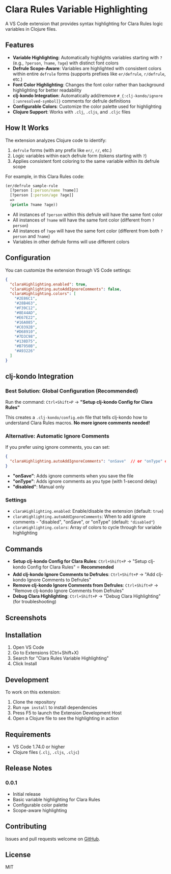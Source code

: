 # Clara Rules Variable Highlighting

A VS Code extension that provides syntax highlighting for Clara Rules logic variables in Clojure files.

## Features

- **Variable Highlighting**: Automatically highlights variables starting with `?` (e.g., `?person`, `?name`, `?age`) with distinct font colors
- **Defrule Scope-Aware**: Variables are highlighted with consistent colors within entire `defrule` forms (supports prefixes like `er/defrule`, `r/defrule`, etc.)
- **Font Color Highlighting**: Changes the font color rather than background highlighting for better readability
- **clj-kondo Integration**: Automatically add/remove `#_{:clj-kondo/ignore [:unresolved-symbol]}` comments for defrule definitions
- **Configurable Colors**: Customize the color palette used for highlighting
- **Clojure Support**: Works with `.clj`, `.cljs`, and `.cljc` files

## How It Works

The extension analyzes Clojure code to identify:
1. `defrule` forms (with any prefix like `er/`, `r/`, etc.)
2. Logic variables within each defrule form (tokens starting with `?`)
3. Applies consistent font coloring to the same variable within its defrule scope

For example, in this Clara Rules code:
```clojure
(er/defrule sample-rule
  [?person [:person/name ?name]]
  [?person [:person/age ?age]]
  =>
  (println ?name ?age))
```

- All instances of `?person` within this defrule will have the same font color
- All instances of `?name` will have the same font color (different from `?person`)
- All instances of `?age` will have the same font color (different from both `?person` and `?name`)
- Variables in other defrule forms will use different colors

## Configuration

You can customize the extension through VS Code settings:

```json
{
  "claraHighlighting.enabled": true,
  "claraHighlighting.autoAddIgnoreComments": false,
  "claraHighlighting.colors": [
    "#2E86C1",
    "#28B463", 
    "#F39C12",
    "#8E44AD",
    "#E67E22",
    "#16A085",
    "#C0392B",
    "#D68910",
    "#7D3C98",
    "#138D75",
    "#B7950B",
    "#A93226"
  ]
}
```

## clj-kondo Integration

### **Best Solution: Global Configuration (Recommended)**
Run the command: `Ctrl+Shift+P` → **"Setup clj-kondo Config for Clara Rules"**

This creates a `.clj-kondo/config.edn` file that tells clj-kondo how to understand Clara Rules macros. **No more ignore comments needed!**

### **Alternative: Automatic Ignore Comments**
If you prefer using ignore comments, you can set:
```json
{
  "claraHighlighting.autoAddIgnoreComments": "onSave"  // or "onType" or "disabled"
}
```

- **"onSave"**: Adds ignore comments when you save the file
- **"onType"**: Adds ignore comments as you type (with 1-second delay)
- **"disabled"**: Manual only

### Settings

- `claraHighlighting.enabled`: Enable/disable the extension (default: `true`)
- `claraHighlighting.autoAddIgnoreComments`: When to add ignore comments - "disabled", "onSave", or "onType" (default: `"disabled"`)
- `claraHighlighting.colors`: Array of colors to cycle through for variable highlighting

## Commands

- **Setup clj-kondo Config for Clara Rules**: `Ctrl+Shift+P` → "Setup clj-kondo Config for Clara Rules" ⭐ **Recommended**
- **Add clj-kondo Ignore Comments to Defrules**: `Ctrl+Shift+P` → "Add clj-kondo Ignore Comments to Defrules"
- **Remove clj-kondo Ignore Comments from Defrules**: `Ctrl+Shift+P` → "Remove clj-kondo Ignore Comments from Defrules"
- **Debug Clara Highlighting**: `Ctrl+Shift+P` → "Debug Clara Highlighting" (for troubleshooting)

## Screenshots

## Installation

1. Open VS Code
2. Go to Extensions (Ctrl+Shift+X)
3. Search for "Clara Rules Variable Highlighting"
4. Click Install

## Development

To work on this extension:

1. Clone the repository
2. Run `npm install` to install dependencies
3. Press F5 to launch the Extension Development Host
4. Open a Clojure file to see the highlighting in action

## Requirements

- VS Code 1.74.0 or higher
- Clojure files (`.clj`, `.cljs`, `.cljc`)

## Release Notes

### 0.0.1

- Initial release
- Basic variable highlighting for Clara Rules
- Configurable color palette
- Scope-aware highlighting

## Contributing

Issues and pull requests welcome on [GitHub](https://github.com/your-repo/clara-highlighting).

## License

MIT
